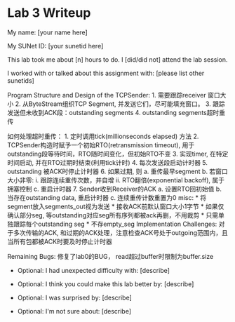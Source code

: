 Lab 3 Writeup
=============

My name: [your name here]

My SUNet ID: [your sunetid here]

This lab took me about [n] hours to do. I [did/did not] attend the lab session.

I worked with or talked about this assignment with: [please list other sunetids]

Program Structure and Design of the TCPSender:
    1. 需要跟踪receiver 窗口大小
    2. 从ByteStream组织TCP Segment, 并发送它们，尽可能填充窗口。
    3. 跟踪发送但未收到ACK段：outstanding segments
    4. outstanding segments超时重传

如何处理超时重传：
    1. 定时调用tick(millionseconds elapsed) 方法
    2. TCPSender构造时赋予一个初始RTO(retransmission timeout), 用于outstanding段等待时间，RTO随时间变化，但初始RTO不变
    3. 实现timer, 在特定时间启动, 并在RTO过期时结束(利用tick计时)
    4. 每次发送段启动计时器
    5. outstanding 被ACK时停止计时器
    6. 如果过期, 则
        a. 重传最早segment
        b. 若窗口大小非零:
            i. 跟踪连续重传次数，并自增
            ii. RTO翻倍(exponential backoff), 属于拥塞控制
        c. 重启计时器
    7. Sender收到Receiver的ACK
        a. 设置RTO回初始值
        b. 当存在outstanding data, 重启计时器
        c. 连续重传计数重置为0
misc:
    * 将segment放入segments_out视为发送
    * 接收ACK前默认窗口大小1字节
    * 如果仅确认部分seg, 等outstanding对应seg所有序列都被ack再删，不用裁剪
    * 只需单独跟踪每个outstanding seg
    * 不存empty_seg
Implementation Challenges:
对于多次传输的ACK, 和过期的ACK处理，注意检查ACK号处于outgoing范围内，且当所有包都被ACK时要及时停止计时器

Remaining Bugs:
修复了lab0的BUG， read超过buffer时限制为buffer.size

- Optional: I had unexpected difficulty with: [describe]

- Optional: I think you could make this lab better by: [describe]

- Optional: I was surprised by: [describe]

- Optional: I'm not sure about: [describe]
